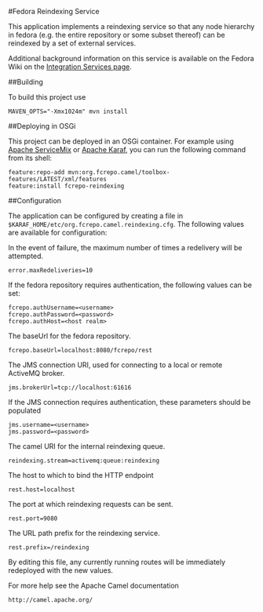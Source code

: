 #Fedora Reindexing Service

This application implements a reindexing service so that
any node hierarchy in fedora (e.g. the entire repository
or some subset thereof) can be reindexed by a set of external
services.

Additional background information on this service is available on the Fedora Wiki on the
[Integration Services page](https://wiki.duraspace.org/display/FEDORA4x/Integration+Services).

##Building

To build this project use

    MAVEN_OPTS="-Xmx1024m" mvn install

##Deploying in OSGi

This project can be deployed in an OSGi container. For example using
[Apache ServiceMix](http://servicemix.apache.org/) or 
[Apache Karaf](http://karaf.apache.org), you can run the following
command from its shell:

    feature:repo-add mvn:org.fcrepo.camel/toolbox-features/LATEST/xml/features
    feature:install fcrepo-reindexing

##Configuration

The application can be configured by creating a file in
`$KARAF_HOME/etc/org.fcrepo.camel.reindexing.cfg`. The following
values are available for configuration:

In the event of failure, the maximum number of times a redelivery will be attempted.

    error.maxRedeliveries=10

If the fedora repository requires authentication, the following values
can be set:

    fcrepo.authUsername=<username>
    fcrepo.authPassword=<password>
    fcrepo.authHost=<host realm>

The baseUrl for the fedora repository.

    fcrepo.baseUrl=localhost:8080/fcrepo/rest

The JMS connection URI, used for connecting to a local or remote ActiveMQ broker.

    jms.brokerUrl=tcp://localhost:61616

If the JMS connection requires authentication, these parameters should be populated

    jms.username=<username>
    jms.password=<password>

The camel URI for the internal reindexing queue.

    reindexing.stream=activemq:queue:reindexing

The host to which to bind the HTTP endpoint

    rest.host=localhost

The port at which reindexing requests can be sent.

    rest.port=9080

The URL path prefix for the reindexing service.

    rest.prefix=/reindexing

By editing this file, any currently running routes will be immediately redeployed
with the new values.

For more help see the Apache Camel documentation

    http://camel.apache.org/

